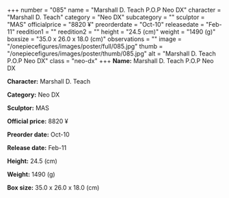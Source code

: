 +++
number = "085"
name = "Marshall D. Teach P.O.P Neo DX"
character = "Marshall D. Teach"
category = "Neo DX"
subcategory = ""
sculptor = "MAS"
officialprice = "8820 ¥"
preorderdate = "Oct-10"
releasedate = "Feb-11"
reedition1 = ""
reedition2 = ""
height = "24.5 (cm)"
weight = "1490 (g)"
boxsize = "35.0 x 26.0 x 18.0 (cm)"
observations = ""
image = "/onepiecefigures/images/poster/full/085.jpg"
thumb = "/onepiecefigures/images/poster/thumb/085.jpg"
alt = "Marshall D. Teach P.O.P Neo DX"
class = "neo-dx"
+++
**Name:** Marshall D. Teach P.O.P Neo DX

**Character:** Marshall D. Teach

**Category:** Neo DX 

**Sculptor:** MAS

**Official price:** 8820 ¥

**Preorder date:** Oct-10

**Release date:** Feb-11

**Height:** 24.5 (cm)

**Weight:** 1490 (g)

**Box size:** 35.0 x 26.0 x 18.0 (cm)
